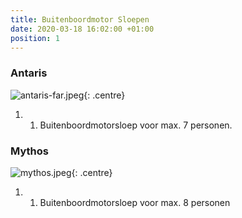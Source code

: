 ```yaml
---
title: Buitenboordmotor Sloepen
date: 2020-03-18 16:02:00 +01:00
position: 1
---
```


### Antaris

![antaris-far.jpeg]({{site.baseurl}}/assets/images/boats/antaris/antaris-far.jpeg){: .centre}

1. 1. Buitenboordmotorsloep voor max. 7 personen.

### Mythos

![mythos.jpeg](/uploads/mythos.jpeg){: .centre}

1. 1. Buitenboordmotorsloep voor max. 8 personen
